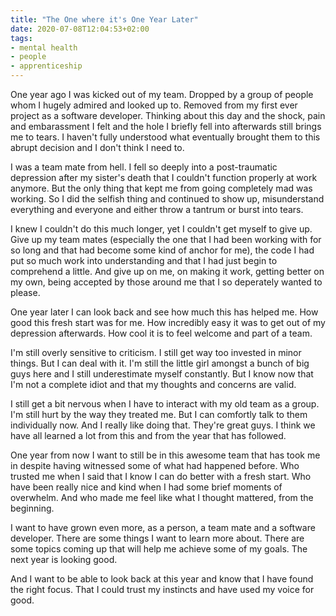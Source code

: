 ```yaml
---
title: "The One where it's One Year Later"
date: 2020-07-08T12:04:53+02:00
tags:
- mental health
- people
- apprenticeship
---
```


One year ago I was kicked out of my team. Dropped by a group of people whom I hugely admired and looked up to. Removed from my first ever project as a software developer. Thinking about this day and the shock, pain and embarassment I felt and the hole I briefly fell into afterwards still brings me to tears. I haven't fully understood what eventually brought them to this abrupt decision and I don't think I need to.

I was a team mate from hell. I fell so deeply into a post-traumatic depression after my sister's death that I couldn't function properly at work anymore. But the only thing that kept me from going completely mad was working. So I did the selfish thing and continued to show up, misunderstand everything and everyone and either throw a tantrum or burst into tears.

I knew I couldn't do this much longer, yet I couldn't get myself to give up. Give up my team mates (especially the one that I had been working with for so long and that had become some kind of anchor for me), the code I had put so much work into understanding and that I had just begin to comprehend a little. And give up on me, on making it work, getting better on my own, being accepted by those around me that I so deperately wanted to please.

One year later I can look back and see how much this has helped me. How good this fresh start was for me. How incredibly easy it was to get out of my depression afterwards. How cool it is to feel welcome and part of a team.

I'm still overly sensitive to criticism. I still get way too invested in minor things. But I can deal with it. I'm still the little girl amongst a bunch of big guys here and I still underestimate myself constantly. But I know now that I'm not a complete idiot and that my thoughts and concerns are valid.

I still get a bit nervous when I have to interact with my old team as a group. I'm still hurt by the way they treated me. But I can comfortly talk to them individually now. And I really like doing that. They're great guys. I think we have all learned a lot from this and from the year that has followed.

One year from now I want to still be in this awesome team that has took me in despite having witnessed some of what had happened before. Who trusted me when I said that I know I can do better with a fresh start. Who have been really nice and kind when I had some brief moments of overwhelm. And who made me feel like what I thought mattered, from the beginning.

I want to have grown even more, as a person, a team mate and a software developer. There are some things I want to learn more about. There are some topics coming up that will help me achieve some of my goals. The next year is looking good.

And I want to be able to look back at this year and know that I have found the right focus. That I could trust my instincts and have used my voice for good.
